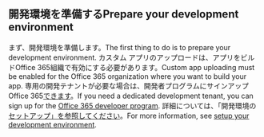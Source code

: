 ## <a name="prepare-your-development-environment"></a><span data-ttu-id="413a7-101">開発環境を準備する</span><span class="sxs-lookup"><span data-stu-id="413a7-101">Prepare your development environment</span></span>

<span data-ttu-id="413a7-102">まず、開発環境を準備します。</span><span class="sxs-lookup"><span data-stu-id="413a7-102">The first thing to do is to prepare your development environment.</span></span> <span data-ttu-id="413a7-103">カスタム アプリのアップロードは、アプリをビルドOffice 365組織で有効にする必要があります。</span><span class="sxs-lookup"><span data-stu-id="413a7-103">Custom app uploading must be enabled for the Office 365 organization where you want to build your app.</span></span> <span data-ttu-id="413a7-104">専用の開発テナントが必要な場合は、開発者プログラムにサインアップOffice 365[できます](https://developer.microsoft.com/office/dev-program)。</span><span class="sxs-lookup"><span data-stu-id="413a7-104">If you need a dedicated development tenant, you can sign up for the [Office 365 developer program](https://developer.microsoft.com/office/dev-program).</span></span> <span data-ttu-id="413a7-105">詳細については、「開発環境の [セットアップ」を参照してください](~/concepts/build-and-test/prepare-your-o365-tenant.md)。</span><span class="sxs-lookup"><span data-stu-id="413a7-105">For more information, see [setup your development environment](~/concepts/build-and-test/prepare-your-o365-tenant.md).</span></span>